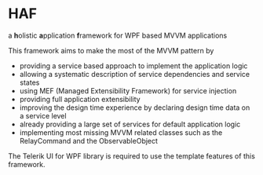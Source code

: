 # HAF
a **h**olistic **a**pplication **f**ramework for WPF based MVVM applications

This framework aims to make the most of the MVVM pattern by
- providing a service based approach to implement the application logic
- allowing a systematic description of service dependencies and service states
- using MEF (Managed Extensibility Framework) for service injection
- providing full application extensibility
- improving the design time experience by declaring design time data on a service level
- already providing a large set of services for default application logic
- implementing most missing MVVM related classes such as the RelayCommand and the ObservableObject

The Telerik UI for WPF library is required to use the template features of this framework.
